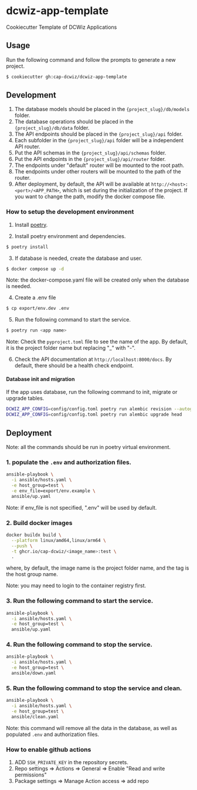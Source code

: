 # dcwiz-app-template
Cookiecutter Template of DCWiz Applications

## Usage

Run the following command and follow the prompts to generate a new project.
```bash
$ cookiecutter gh:cap-dcwiz/dcwiz-app-template
```

## Development

1. The database models should be placed in the `{project_slug}/db/models` folder.
2. The database operations should be placed in the `{project_slug}/db/data` folder.
3. The API endpoints should be placed in the `{project_slug}/api` folder.
4. Each subfolder in the `{project_slug}/api` folder will be a independent API router.
5. Put the API schemas in the `{project_slug}/api/schemas` folder.
6. Put the API endpoints in the `{project_slug}/api/router` folder.
7. The endpoints under "default" router will be mounted to the root path.
8. The endpoints under other routers will be mounted to the path of the router.
9. After deployment, by default, the API will be available at `http://<host>:<port>/<APP_PATH>`, which is set during 
the initialization of the project. If you want to change the path, modify the docker compose file.

### How to setup the development environment

1. Install [poetry](https://python-poetry.org/docs/#installation).

2. Install poetry environment and dependencies.
```bash
$ poetry install
```

3. If database is needed, create the database and user.
```bash
$ docker compose up -d
```
Note: the docker-compose.yaml file will be created only when the database is needed.

4. Create a .env file
```bash
$ cp export/env.dev .env
```

5. Run the following command to start the service.
```bash
$ poetry run <app name>
```
Note: Check the `pyproject.toml` file to see the name of the app. By default, it is the project folder name but 
replacing "_" with "-".

6. Check the API documentation at `http://localhost:8000/docs`. By default, there should be a health check endpoint.

#### Database init and migration
If the app uses database, run the following command to init, migrate or upgrade tables.
```bash
DCWIZ_APP_CONFIG=config/config.toml poetry run alembic revision --autogenerate
DCWIZ_APP_CONFIG=config/config.toml poetry run alembic upgrade head
```

## Deployment

Note: all the commands should be run in poetry virtual environment.

### 1. populate the `.env` and authorization files.
```bash
ansible-playbook \
  -i ansible/hosts.yaml \
  -e host_group=test \
  -e env_file=export/env.example \
  ansible/up.yaml
```
Note: if env_file is not specified, ".env" will be used by default.

### 2. Build docker images
```bash
docker buildx build \
  --platform linux/amd64,linux/arm64 \
  --push \
  -t ghcr.io/cap-dcwiz/<image_name>:test \
  .
```
where, by default, the image name is the project folder name, and the tag is the host group name.

Note: you may need to login to the container registry first.

### 3. Run the following command to start the service.
```bash
ansible-playbook \
  -i ansible/hosts.yaml \
  -e host_group=test \
  ansible/up.yaml
```

### 4. Run the following command to stop the service.
```bash
ansible-playbook \
  -i ansible/hosts.yaml \
  -e host_group=test \
  ansible/down.yaml
```

### 5. Run the following command to stop the service and clean.
```bash
ansible-playbook \
  -i ansible/hosts.yaml \
  -e host_group=test \
  ansible/clean.yaml
```
Note: this command will remove all the data in the database, as well as populated `.env` and authorization files.

### How to enable github actions

1. ADD `SSH_PRIVATE_KEY` in the repository secrets.
2. Repo settings => Actions => General => Enable "Read and write permissions" 
3. Package settings => Manage Action access => add repo